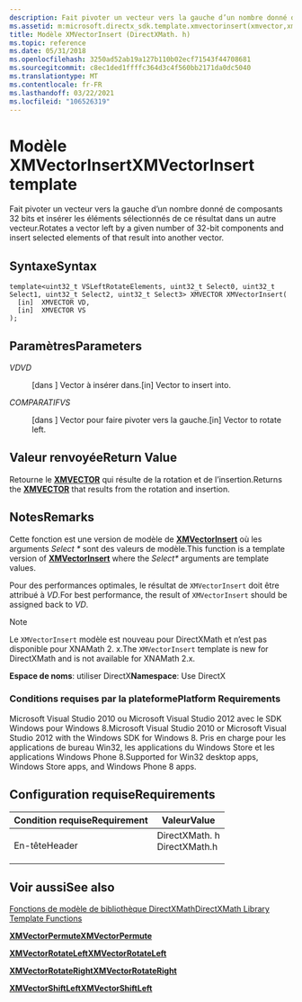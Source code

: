 ```yaml
---
description: Fait pivoter un vecteur vers la gauche d’un nombre donné de composants 32 bits et insérer les éléments sélectionnés de ce résultat dans un autre vecteur.
ms.assetid: m:microsoft.directx_sdk.template.xmvectorinsert(xmvector,xmvector)
title: Modèle XMVectorInsert (DirectXMath. h)
ms.topic: reference
ms.date: 05/31/2018
ms.openlocfilehash: 3250ad52ab19a127b110b02ecf71543f44708681
ms.sourcegitcommit: c8ec1ded1ffffc364d3c4f560bb2171da0dc5040
ms.translationtype: MT
ms.contentlocale: fr-FR
ms.lasthandoff: 03/22/2021
ms.locfileid: "106526319"
---
```

# <a name="xmvectorinsert-template"></a><span data-ttu-id="524d8-103">Modèle XMVectorInsert</span><span class="sxs-lookup"><span data-stu-id="524d8-103">XMVectorInsert template</span></span>

<span data-ttu-id="524d8-104">Fait pivoter un vecteur vers la gauche d’un nombre donné de composants 32 bits et insérer les éléments sélectionnés de ce résultat dans un autre vecteur.</span><span class="sxs-lookup"><span data-stu-id="524d8-104">Rotates a vector left by a given number of 32-bit components and insert selected elements of that result into another vector.</span></span>

## <a name="syntax"></a><span data-ttu-id="524d8-105">Syntaxe</span><span class="sxs-lookup"><span data-stu-id="524d8-105">Syntax</span></span>

``` syntax
template<uint32_t VSLeftRotateElements, uint32_t Select0, uint32_t Select1, uint32_t Select2, uint32_t Select3> XMVECTOR XMVectorInsert(
  [in]  XMVECTOR VD,
  [in]  XMVECTOR VS
);
```

## <a name="parameters"></a><span data-ttu-id="524d8-106">Paramètres</span><span class="sxs-lookup"><span data-stu-id="524d8-106">Parameters</span></span>

<dl> <dt>

<span data-ttu-id="524d8-107"><span id="VD"></span><span id="vd"></span>*VD*</span><span class="sxs-lookup"><span data-stu-id="524d8-107"><span id="VD"></span><span id="vd"></span>*VD*</span></span>
</dt> <dd>

<span data-ttu-id="524d8-108">\[dans \] Vector à insérer dans.</span><span class="sxs-lookup"><span data-stu-id="524d8-108">\[in\] Vector to insert into.</span></span>

</dd> <dt>

<span data-ttu-id="524d8-109"><span id="VS"></span><span id="vs"></span>*COMPARATIF*</span><span class="sxs-lookup"><span data-stu-id="524d8-109"><span id="VS"></span><span id="vs"></span>*VS*</span></span>
</dt> <dd>

<span data-ttu-id="524d8-110">\[dans \] Vector pour faire pivoter vers la gauche.</span><span class="sxs-lookup"><span data-stu-id="524d8-110">\[in\] Vector to rotate left.</span></span>

</dd> </dl>

## <a name="return-value"></a><span data-ttu-id="524d8-111">Valeur renvoyée</span><span class="sxs-lookup"><span data-stu-id="524d8-111">Return Value</span></span>

<span data-ttu-id="524d8-112">Retourne le [**XMVECTOR**](xmvector-data-type.md) qui résulte de la rotation et de l’insertion.</span><span class="sxs-lookup"><span data-stu-id="524d8-112">Returns the [**XMVECTOR**](xmvector-data-type.md) that results from the rotation and insertion.</span></span>

## <a name="remarks"></a><span data-ttu-id="524d8-113">Notes</span><span class="sxs-lookup"><span data-stu-id="524d8-113">Remarks</span></span>

<span data-ttu-id="524d8-114">Cette fonction est une version de modèle de [**XMVectorInsert**](/windows/win32/api/directxmath/nf-directxmath-xmvectorinsert) où les arguments *Select \** sont des valeurs de modèle.</span><span class="sxs-lookup"><span data-stu-id="524d8-114">This function is a template version of [**XMVectorInsert**](/windows/win32/api/directxmath/nf-directxmath-xmvectorinsert) where the *Select\** arguments are template values.</span></span>

<span data-ttu-id="524d8-115">Pour des performances optimales, le résultat de `XMVectorInsert` doit être attribué à *VD*.</span><span class="sxs-lookup"><span data-stu-id="524d8-115">For best performance, the result of `XMVectorInsert` should be assigned back to *VD*.</span></span>

> [!Note]  
> <span data-ttu-id="524d8-116">Le `XMVectorInsert` modèle est nouveau pour DirectXMath et n’est pas disponible pour XNAMath 2. x.</span><span class="sxs-lookup"><span data-stu-id="524d8-116">The `XMVectorInsert` template is new for DirectXMath and is not available for XNAMath 2.x.</span></span>

 

<span data-ttu-id="524d8-117">**Espace de noms**: utiliser DirectX</span><span class="sxs-lookup"><span data-stu-id="524d8-117">**Namespace**: Use DirectX</span></span>

### <a name="platform-requirements"></a><span data-ttu-id="524d8-118">Conditions requises par la plateforme</span><span class="sxs-lookup"><span data-stu-id="524d8-118">Platform Requirements</span></span>

<span data-ttu-id="524d8-119">Microsoft Visual Studio 2010 ou Microsoft Visual Studio 2012 avec le SDK Windows pour Windows 8.</span><span class="sxs-lookup"><span data-stu-id="524d8-119">Microsoft Visual Studio 2010 or Microsoft Visual Studio 2012 with the Windows SDK for Windows 8.</span></span> <span data-ttu-id="524d8-120">Pris en charge pour les applications de bureau Win32, les applications du Windows Store et les applications Windows Phone 8.</span><span class="sxs-lookup"><span data-stu-id="524d8-120">Supported for Win32 desktop apps, Windows Store apps, and Windows Phone 8 apps.</span></span>

## <a name="requirements"></a><span data-ttu-id="524d8-121">Configuration requise</span><span class="sxs-lookup"><span data-stu-id="524d8-121">Requirements</span></span>



| <span data-ttu-id="524d8-122">Condition requise</span><span class="sxs-lookup"><span data-stu-id="524d8-122">Requirement</span></span> | <span data-ttu-id="524d8-123">Valeur</span><span class="sxs-lookup"><span data-stu-id="524d8-123">Value</span></span> |
|-------------------|------------------------------------------------------------------------------------------|
| <span data-ttu-id="524d8-124">En-tête</span><span class="sxs-lookup"><span data-stu-id="524d8-124">Header</span></span><br/> | <dl> <span data-ttu-id="524d8-125"><dt>DirectXMath. h</dt></span><span class="sxs-lookup"><span data-stu-id="524d8-125"><dt>DirectXMath.h</dt></span></span> </dl> |



## <a name="see-also"></a><span data-ttu-id="524d8-126">Voir aussi</span><span class="sxs-lookup"><span data-stu-id="524d8-126">See also</span></span>

<dl> <dt>

[<span data-ttu-id="524d8-127">Fonctions de modèle de bibliothèque DirectXMath</span><span class="sxs-lookup"><span data-stu-id="524d8-127">DirectXMath Library Template Functions</span></span>](ovw-xnamath-templates.md)
</dt> <dt>

[<span data-ttu-id="524d8-128">**XMVectorPermute**</span><span class="sxs-lookup"><span data-stu-id="524d8-128">**XMVectorPermute**</span></span>](xmvectorpermute-template.md)
</dt> <dt>

[<span data-ttu-id="524d8-129">**XMVectorRotateLeft**</span><span class="sxs-lookup"><span data-stu-id="524d8-129">**XMVectorRotateLeft**</span></span>](xmvectorrotateleft-template.md)
</dt> <dt>

[<span data-ttu-id="524d8-130">**XMVectorRotateRight**</span><span class="sxs-lookup"><span data-stu-id="524d8-130">**XMVectorRotateRight**</span></span>](xmvectorrotateright-template.md)
</dt> <dt>

[<span data-ttu-id="524d8-131">**XMVectorShiftLeft**</span><span class="sxs-lookup"><span data-stu-id="524d8-131">**XMVectorShiftLeft**</span></span>](xmvectorshiftleft-template.md)
</dt> </dl>

 

 
